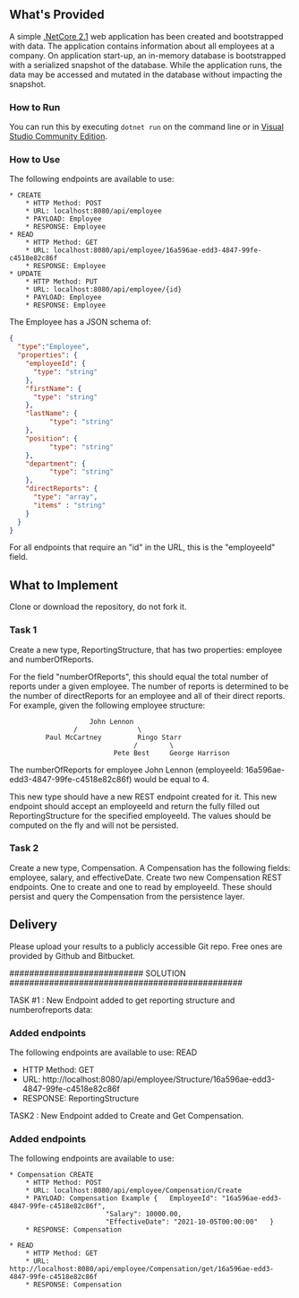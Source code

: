 
## What's Provided
A simple [.NetCore 2.1](https://dotnet.microsoft.com/download/dotnet-core/2.1) web application has been created and bootstrapped 
with data. The application contains information about all employees at a company. On application start-up, an in-memory 
database is bootstrapped with a serialized snapshot of the database. While the application runs, the data may be
accessed and mutated in the database without impacting the snapshot.

### How to Run
You can run this by executing `dotnet run` on the command line or in [Visual Studio Community Edition](https://www.visualstudio.com/downloads/).


### How to Use
The following endpoints are available to use:
```
* CREATE
    * HTTP Method: POST 
    * URL: localhost:8080/api/employee
    * PAYLOAD: Employee
    * RESPONSE: Employee
* READ
    * HTTP Method: GET 
    * URL: localhost:8080/api/employee/16a596ae-edd3-4847-99fe-c4518e82c86f
    * RESPONSE: Employee
* UPDATE
    * HTTP Method: PUT 
    * URL: localhost:8080/api/employee/{id}
    * PAYLOAD: Employee
    * RESPONSE: Employee
```
The Employee has a JSON schema of:
```json
{
  "type":"Employee",
  "properties": {
    "employeeId": {
      "type": "string"
    },
    "firstName": {
      "type": "string"
    },
    "lastName": {
          "type": "string"
    },
    "position": {
          "type": "string"
    },
    "department": {
          "type": "string"
    },
    "directReports": {
      "type": "array",
      "items" : "string"
    }
  }
}
```
For all endpoints that require an "id" in the URL, this is the "employeeId" field.

## What to Implement
Clone or download the repository, do not fork it.

### Task 1
Create a new type, ReportingStructure, that has two properties: employee and numberOfReports.

For the field "numberOfReports", this should equal the total number of reports under a given employee. The number of 
reports is determined to be the number of directReports for an employee and all of their direct reports. For example, 
given the following employee structure:
```
                    John Lennon
                /               \
         Paul McCartney         Ringo Starr
                               /        \
                          Pete Best     George Harrison
```
The numberOfReports for employee John Lennon (employeeId: 16a596ae-edd3-4847-99fe-c4518e82c86f) would be equal to 4. 

This new type should have a new REST endpoint created for it. This new endpoint should accept an employeeId and return 
the fully filled out ReportingStructure for the specified employeeId. The values should be computed on the fly and will 
not be persisted.

### Task 2
Create a new type, Compensation. A Compensation has the following fields: employee, salary, and effectiveDate. Create 
two new Compensation REST endpoints. One to create and one to read by employeeId. These should persist and query the 
Compensation from the persistence layer.

## Delivery
Please upload your results to a publicly accessible Git repo. Free ones are provided by Github and Bitbucket.

########################### SOLUTION ###############################################

TASK #1 : New Endpoint added to get reporting structure and numberofreports data:
### Added endpoints 
The following endpoints are available to use:
READ
 * HTTP Method: GET 
 * URL:  http://localhost:8080/api/employee/Structure/16a596ae-edd3-4847-99fe-c4518e82c86f
 * RESPONSE: ReportingStructure



TASK2 : New Endpoint added to Create and Get Compensation.
### Added endpoints 
The following endpoints are available to use:
```
* Compensation CREATE
    * HTTP Method: POST 
    * URL: localhost:8080/api/employee/Compensation/Create
    * PAYLOAD: Compensation Example {	EmployeeId": "16a596ae-edd3-4847-99fe-c4518e82c86f",
    					"Salary": 10000.00,
    					"EffectiveDate": "2021-10-05T00:00:00"   }
    * RESPONSE: Compensation
	
* READ
    * HTTP Method: GET 
    * URL: http://localhost:8080/api/employee/Compensation/get/16a596ae-edd3-4847-99fe-c4518e82c86f
    * RESPONSE: Compensation



